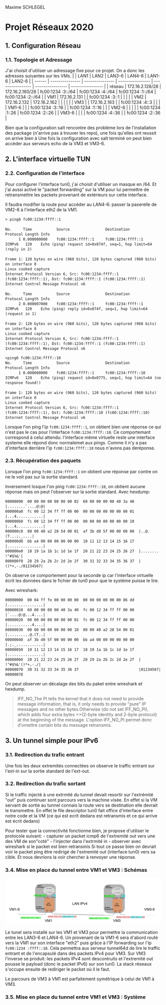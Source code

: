 Maxime SCHLEGEL

# Projet Réseaux 2020

## 1. Configuration Réseau

### 1.1. Topologie et Adressage

J'ai choisit d'utiliser un adressage fixe pour ce projet. On a donc les adresses suivantes sur les VMs.
|        | LAN1            | LAN2            | LAN3-6           | LAN4-6           | LAN1-6           | LAN2-6           |
| ------ | --------------- | --------------- | ---------------- | ---------------- | ---------------- | ---------------- |
| réseau | 172.16.2.128/28 | 172.16.2.160/28 | fc00:1234 :3::/64 | fc00:1234 :4::/64 | fc00:1234 :1::/64 | fc00:1234 :2::/64 |
| VM1    | 172.16.2.131    |                 | fc00:1234 :3::1   |                  |                  |                  |
| VM2    | 172.16.2.132    | 172.16.2.162    |                  |                  |                  |                  |
| VM3    |                 | 172.16.2.163    |                  | fc00:1234 :4::3   |                  |                  |
| VM1-6  |                 |                 | fc00:1234 :3::16  |                  | fc00:1234 :1::16  |                  |
| VM2-6  |                 |                 |                  |                  | fc00:1234 :1::26  | fc00:1234 :2::26  |
| VM3-6  |                 |                 |                  | fc00:1234 :4::36  |                  | fc00:1234 :2::36  |


Bien que la configuration salt rencontre des problème lors de l'installation des package (n'arrive pas à trouver les repo), une fois qu'elles ont reussit on arrive bien à 
Une fois la configuration avec salt terminé on peut bien accéder aux serveurs echo de la VM3 et VM3-6.


## 2. L'interface virtuelle TUN

### 2.2. Configuration de l'interface

Pour configurer l'interface tun0, j'ai choisit d'utiliser un masque en /64. Et j'ai aussi activé le "packet forwarding" sur la VM pour lui permettre de retransmettre les packets provenant de extérieurs sur cette interface.

Il faudra modifier la route pour accéder au LAN4-6: passer la paserelle de VM2-6 à l'interface eth2 de la VM1. 

```
> ping6 fc00:1234:ffff::1

No.     Time           Source                Destination           Protocol Length Info
      1 0.000000000    fc00:1234:ffff::1     fc00:1234:ffff::1     ICMPv6   120    Echo (ping) request id=0x074f, seq=1, hop limit=64 (reply in 2)

Frame 1: 120 bytes on wire (960 bits), 120 bytes captured (960 bits) on interface 0
Linux cooked capture
Internet Protocol Version 6, Src: fc00:1234:ffff::1 (fc00:1234:ffff::1), Dst: fc00:1234:ffff::1 (fc00:1234:ffff::1)
Internet Control Message Protocol v6

No.     Time           Source                Destination           Protocol Length Info
      2 0.000007000    fc00:1234:ffff::1     fc00:1234:ffff::1     ICMPv6   120    Echo (ping) reply id=0x074f, seq=1, hop limit=64 (request in 1)

Frame 2: 120 bytes on wire (960 bits), 120 bytes captured (960 bits) on interface 0
Linux cooked capture
Internet Protocol Version 6, Src: fc00:1234:ffff::1 (fc00:1234:ffff::1), Dst: fc00:1234:ffff::1 (fc00:1234:ffff::1)
Internet Control Message Protocol v6
```

```
>ping6 fc00:1234:ffff::10
No.     Time           Source                Destination           Protocol Length Info
      1 0.000000000    fc00:1234:ffff::1     fc00:1234:ffff::10    ICMPv6   120    Echo (ping) request id=0x0775, seq=1, hop limit=64 (no response found!)

Frame 1: 120 bytes on wire (960 bits), 120 bytes captured (960 bits) on interface 0
Linux cooked capture
Internet Protocol Version 6, Src: fc00:1234:ffff::1 (fc00:1234:ffff::1), Dst: fc00:1234:ffff::10 (fc00:1234:ffff::10)
Internet Control Message Protocol v6
```

Lorsque l'on ping l'ip ```fc00:1234:ffff::1```, on obtient bien une réponse ce qui n'est pas le cas pour l'interface ```fc00:1234:ffff::10```.
Ce comportemant correspond à celui attendu: l'interface même virtuelle reste une interface systeme elle répond donc normalemet aux pings. Comme il n'y a pas d'interface derrière l'ip ```fc00:1234:ffff::10``` nous n'avons pas deréponse.

### 2.3. Récupération des paquets

Lorsque l'on ping ```fc00:1234:ffff::1``` on obtient une réponse par contre on ne le voit pas sur la sortie standard.

Inversement  losque l'on ping ```fc00:1234:ffff::10```, on obtient aucune réponse mais on peut l'observer sur la sortie standard.
Avec hexdump:
```
00000090  00 00 00 00 00 00 00 02  60 00 00 00 00 40 3a 40  |........`....@:@|
000000a0  fc 00 12 34 ff ff 00 00  00 00 00 00 00 00 00 01  |...4............|
000000b0  fc 00 12 34 ff ff 00 00  00 00 00 00 00 00 00 10  |...4............|
000000c0  80 00 40 a2 28 54 00 01  af 3b d0 5f 00 00 00 00  |..@.(T...;._....|
000000d0  bb a4 00 00 00 00 00 00  10 11 12 13 14 15 16 17  |................|
000000e0  18 19 1a 1b 1c 1d 1e 1f  20 21 22 23 24 25 26 27  |........ !"#$%&'|
000000f0  28 29 2a 2b 2c 2d 2e 2f  30 31 32 33 34 35 36 37  |()*+,-./01234567|
```

On observe ce comportement pour la seconde ip car l'interface virtuelle écrit les données dans le fichier de tun0 pour que le système puisse le lire.

Avec wireshark:
```
00000000  00 04 ff fe 00 00 00 00  00 00 00 00 00 00 86 dd  |................|
00000010  60 00 00 00 00 40 3a 40  fc 00 12 34 ff ff 00 00  |`....@:@...4....|
00000020  00 00 00 00 00 00 00 01  fc 00 12 34 ff ff 00 00  |...........4....|
00000030  00 00 00 00 00 00 00 10  80 00 40 a2 28 54 00 01  |..........@.(T..|
00000040  af 3b d0 5f 00 00 00 00  bb a4 00 00 00 00 00 00  |.;._............|
00000050  10 11 12 13 14 15 16 17  18 19 1a 1b 1c 1d 1e 1f  |................|
00000060  20 21 22 23 24 25 26 27  28 29 2a 2b 2c 2d 2e 2f  | !"#$%&'()*+,-./|
00000070  30 31 32 33 34 35 36 37                           |01234567|
00000078
```
On peut observer un décalage des bits du paket entre wireshark et hexdump.


>IFF_NO_The PI tells the kernel that it does not need to provide message    information, that is, it only needs to provide "pure" IP messages and no other bytes.Otherwise (do not set IFF_NO_PI), which adds four extra bytes >>(2-byte identity and 2-byte protocol) at the beginning of the message.
L'option IFF_NO_PI permet donc d'omettre certain bits du message retransmis.

## 3. Un tunnel simple pour IPv6

### 3.1. Redirection du trafic entrant

Une fois les deux extremités connectées on observe le traffic entrant sur l'ext-in sur la sortie standard de l'ext-out.

### 3.2. Redirection du trafic sortant

Si le traffic injecté à une extrmité du tunnel devait resortir sur l'extrémité "out" puis continuer sont parcours vers la machine visée.
En effet si la VM servant de sortie au tunnel connais la route vers se destination elle devrait le transmettre.
En effet le file descriptor tun0 fait office d'interface entre notre code et la VM (ce qui est ecrit dedans est retransmis et ce qui arrive est écrit dedans)

Pour tester que la connectivité fonctionne bien, je propose d'utiliser le protocole suivant:
    - capturer un packet icmp6 de l'extremité out vers une des VM de son"coté"
    - l'injecter dans l'extrmité in
    - observer avec wireshark si le packet est bien retransmis
Si tout ce passe bien on devrait voir le packet ping être redirigé de l'extremité out (interface tun0) vers sa cible.
Et nous devrions la voir chercher à renvoyer une réponse.


### 3.4. Mise en place du tunnel entre VM1 et VM3 : Schémas

![voir image ci-jointe](schema.png "fig1")

Le tunel sera installé sur les VM1 et VM3 pour permettre la communication entre les LAN3-6 et LAN4-6.
Un provenant de la VM1-6 sera d'abord routé vers la VM1 sur son interface "eth2" puis grâce à l'IP forwarding sur l'ip ```fc00:1234 :ffff::10```. Cela permettra aux serveur tunnel64d de lire le traffic entrant et de l'encapsulé dans des packets IPv4 pour VM3.
Sur VM3 l'inverse se produit: les packets IPv4 sont descontruits et l'extremité out pousse le payload (donc le packet IPv6) sur son tun0. La stack réseaux s'occupe ensuite de rediriger le packet où il le faut.

Le parcours de VM3 à VM1 est parfaitement symétrique à celui de VM1 à VM3.

### 3.5. Mise en place du tunnel entre VM1 et VM3 : Système

